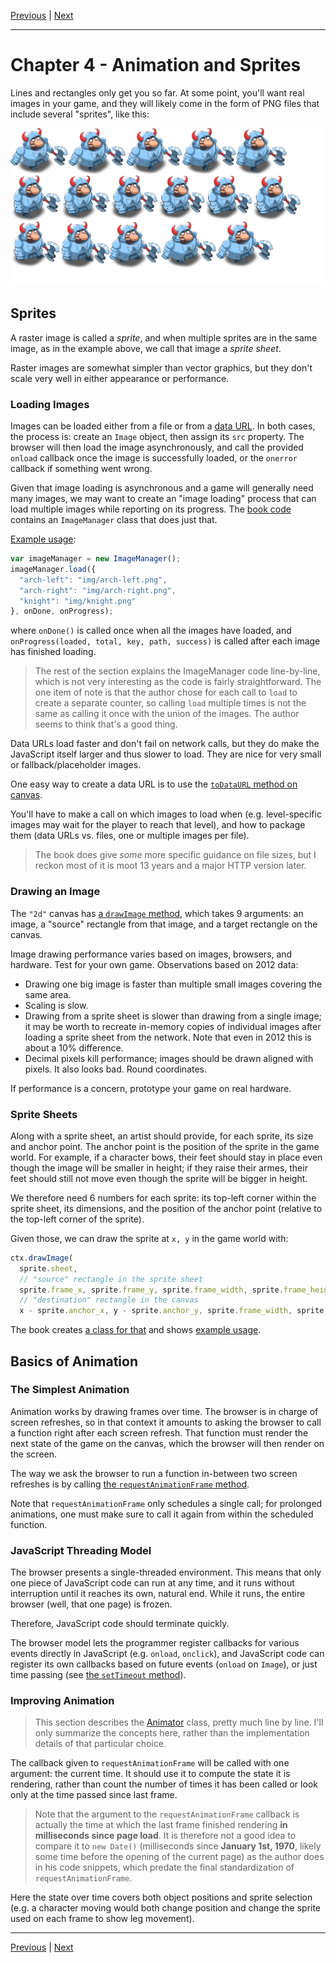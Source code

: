 [Previous](./Chapter3.md) | [Next](./Chapter5.md)

<hr>

# Chapter 4 - Animation and Sprites

Lines and rectangles only get you so far. At some point, you'll want real
images in your game, and they will likely come in the form of PNG files that
include several "sprites", like this:

![knight](../public/img/spritesheet.png)

## Sprites

A raster image is called a _sprite_, and when multiple sprites are in the same
image, as in the example above, we call that image a _sprite sheet_.

Raster images are somewhat simpler than vector graphics, but they don't scale
very well in either appearance or performance.

### Loading Images

Images can be loaded either from a file or from a [data URL]. In both cases,
the process is: create an `Image` object, then assign its `src` property. The
browser will then load the image asynchronously, and call the provided `onload`
callback once the image is successfully loaded, or the `onerror` callback if
something went wrong.

[data URL]: https://developer.mozilla.org/en-US/docs/Web/URI/Schemes/data

Given that image loading is asynchronous and a game will generally need many
images, we may want to create an "image loading" process that can load multiple
images while reporting on its progress. The [book code][ImageManager] contains
an `ImageManager` class that does just that.

[ImageManager]: https://github.com/Apress/pro-android-web-game-apps/blob/9e08321ca08e49246f51b1c88bc1ce1ab982aad8/js/ImageManager.js

[Example usage][ImageManager html]:

[ImageManager html]: https://github.com/Apress/pro-android-web-game-apps/blob/9e08321ca08e49246f51b1c88bc1ce1ab982aad8/01.basic_image_manager.html

```javascript
var imageManager = new ImageManager();
imageManager.load({
  "arch-left": "img/arch-left.png",
  "arch-right": "img/arch-right.png",
  "knight": "img/knight.png"
}, onDone, onProgress);
```

where `onDone()` is called once when all the images have loaded, and
`onProgress(loaded, total, key, path, success)` is called after each image has
finished loading.

> The rest of the section explains the ImageManager code line-by-line, which is
> not very interesting as the code is fairly straightforward. The one item of
> note is that the author chose for each call to `load` to create a separate
> counter, so calling `load` multiple times is not the same as calling it once
> with the union of the images. The author seems to think that's a good thing.

Data URLs load faster and don't fail on network calls, but they do make the
JavaScript itself larger and thus slower to load. They are nice for very small
or fallback/placeholder images.

One easy way to create a data URL is to use the [`toDataURL` method on
canvas][1].

[1]: https://developer.mozilla.org/en-US/docs/Web/API/HTMLCanvasElement/toDataURL

You'll have to make a call on which images to load when (e.g. level-specific
images may wait for the player to reach that level), and how to package them
(data URLs vs. files, one or multiple images per file).

> The book does give _some_ more specific guidance on file sizes, but I reckon
> most of it is moot 13 years and a major HTTP version later.

### Drawing an Image

The `"2d"` canvas has [a `drawImage` method][2], which takes 9 arguments: an
image, a "source" rectangle from that image, and a target rectangle on the
canvas.

[2]: https://developer.mozilla.org/en-US/docs/Web/API/CanvasRenderingContext2D/drawImage

Image drawing performance varies based on images, browsers, and hardware. Test
for your own game. Observations based on 2012 data:

- Drawing one big image is faster than multiple small images covering the same area.
- Scaling is slow.
- Drawing from a sprite sheet is slower than drawing from a single image; it
  may be worth to recreate in-memory copies of individual images after loading
  a sprite sheet from the network. Note that even in 2012 this is about a 10%
  difference.
- Decimal pixels kill performance; images should be drawn aligned with pixels.
  It also looks bad. Round coordinates.

If performance is a concern, prototype your game on real hardware.

### Sprite Sheets

Along with a sprite sheet, an artist should provide, for each sprite, its size
and anchor point. The anchor point is the position of the sprite in the game
world. For example, if a character bows, their feet should stay in place even
though the image will be smaller in height; if they raise their armes, their
feet should still not move even though the sprite will be bigger in height.

We therefore need 6 numbers for each sprite: its top-left corner within the
sprite sheet, its dimensions, and the position of the anchor point (relative to
the top-left corner of the sprite).

Given those, we can draw the sprite at `x, y` in the game world with:

```javascript
ctx.drawImage(
  sprite.sheet,
  // "source" rectangle in the sprite sheet
  sprite.frame_x, sprite.frame_y, sprite.frame_width, sprite.frame_height,
  // "destination" rectangle in the canvas
  x - sprite.anchor_x, y - sprite.anchor_y, sprite.frame_width, sprite.frame_height);
```

The book creates [a class for that][4] and shows [example usage][5].

[4]: https://github.com/Apress/pro-android-web-game-apps/blob/9e08321ca08e49246f51b1c88bc1ce1ab982aad8/js/SpriteSheet.js
[5]: https://github.com/Apress/pro-android-web-game-apps/blob/9e08321ca08e49246f51b1c88bc1ce1ab982aad8/04.sprite_sheet.html

## Basics of Animation

### The Simplest Animation

Animation works by drawing frames over time. The browser is in charge of screen
refreshes, so in that context it amounts to asking the browser to call a
function right after each screen refresh. That function must render the next
state of the game on the canvas, which the browser will then render on the
screen.

The way we ask the browser to run a function in-between two screen refreshes is
by calling [the `requestAnimationFrame` method][6].

[6]: https://developer.mozilla.org/en-US/docs/Web/API/Window/requestAnimationFrame

Note that `requestAnimationFrame` only schedules a single call; for prolonged
animations, one must make sure to call it again from within the scheduled
function.

### JavaScript Threading Model

The browser presents a single-threaded environment. This means that only one
piece of JavaScript code can run at any time, and it runs without interruption
until it reaches its own, natural end. While it runs, the entire browser (well,
that one page) is frozen.

Therefore, JavaScript code should terminate quickly.

The browser model lets the programmer register callbacks for various events
directly in JavaScript (e.g. `onload`, `onclick`), and JavaScript code can
register its own callbacks based on future events (`onload` on `Image`), or
just time passing (see [the `setTimeout` method][setTimeout]).

[setTimeout]: https://developer.mozilla.org/en-US/docs/Web/API/Window/setTimeout

### Improving Animation

> This section describes the [Animator] class, pretty much line by line. I'll
> only summarize the concepts here, rather than the implementation details of
> that particular choice.

[Animator]: https://github.com/Apress/pro-android-web-game-apps/blob/9e08321ca08e49246f51b1c88bc1ce1ab982aad8/js/Animator.js

The callback given to `requestAnimationFrame` will be called with one argument:
the current time. It should use it to compute the state it is rendering, rather
than count the number of times it has been called or look only at the time
passed since last frame.

> Note that the argument to the `requestAnimationFrame` callback is actually
> the time at which the last frame finished rendering **in milliseconds since
> page load**. It is therefore not a good idea to compare it to `new Date()`
> (milliseconds since **January 1st, 1970**, likely some time before the
> opening of the current page) as the author does in his code snippets, which
> predate the final standardization of `requestAnimationFrame`.

Here the state over time covers both object positions and sprite selection
(e.g. a character moving would both change position and change the sprite used
on each frame to show leg movement).

<hr>

[Previous](./Chapter3.md) | [Next](./Chapter5.md)
